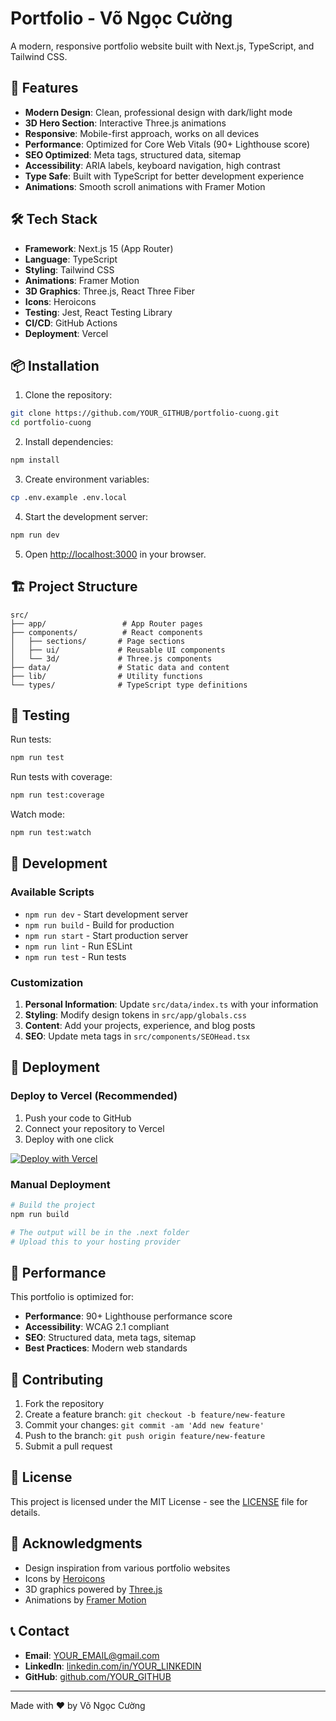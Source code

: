 # Portfolio - Võ Ngọc Cường

A modern, responsive portfolio website built with Next.js, TypeScript, and Tailwind CSS.

## 🚀 Features

- **Modern Design**: Clean, professional design with dark/light mode
- **3D Hero Section**: Interactive Three.js animations
- **Responsive**: Mobile-first approach, works on all devices
- **Performance**: Optimized for Core Web Vitals (90+ Lighthouse score)
- **SEO Optimized**: Meta tags, structured data, sitemap
- **Accessibility**: ARIA labels, keyboard navigation, high contrast
- **Type Safe**: Built with TypeScript for better development experience
- **Animations**: Smooth scroll animations with Framer Motion

## 🛠️ Tech Stack

- **Framework**: Next.js 15 (App Router)
- **Language**: TypeScript
- **Styling**: Tailwind CSS
- **Animations**: Framer Motion
- **3D Graphics**: Three.js, React Three Fiber
- **Icons**: Heroicons
- **Testing**: Jest, React Testing Library
- **CI/CD**: GitHub Actions
- **Deployment**: Vercel

## 📦 Installation

1. Clone the repository:
```bash
git clone https://github.com/YOUR_GITHUB/portfolio-cuong.git
cd portfolio-cuong
```

2. Install dependencies:
```bash
npm install
```

3. Create environment variables:
```bash
cp .env.example .env.local
```

4. Start the development server:
```bash
npm run dev
```

5. Open [http://localhost:3000](http://localhost:3000) in your browser.

## 🏗️ Project Structure

```
src/
├── app/                 # App Router pages
├── components/          # React components
│   ├── sections/       # Page sections
│   ├── ui/             # Reusable UI components
│   └── 3d/             # Three.js components
├── data/               # Static data and content
├── lib/                # Utility functions
└── types/              # TypeScript type definitions
```

## 🧪 Testing

Run tests:
```bash
npm run test
```

Run tests with coverage:
```bash
npm run test:coverage
```

Watch mode:
```bash
npm run test:watch
```

## 🔧 Development

### Available Scripts

- `npm run dev` - Start development server
- `npm run build` - Build for production
- `npm run start` - Start production server
- `npm run lint` - Run ESLint
- `npm run test` - Run tests

### Customization

1. **Personal Information**: Update `src/data/index.ts` with your information
2. **Styling**: Modify design tokens in `src/app/globals.css`
3. **Content**: Add your projects, experience, and blog posts
4. **SEO**: Update meta tags in `src/components/SEOHead.tsx`

## 🚀 Deployment

### Deploy to Vercel (Recommended)

1. Push your code to GitHub
2. Connect your repository to Vercel
3. Deploy with one click

[![Deploy with Vercel](https://vercel.com/button)](https://vercel.com/new/clone?repository-url=https://github.com/YOUR_GITHUB/portfolio-cuong)

### Manual Deployment

```bash
# Build the project
npm run build

# The output will be in the .next folder
# Upload this to your hosting provider
```

## 📱 Performance

This portfolio is optimized for:
- **Performance**: 90+ Lighthouse performance score
- **Accessibility**: WCAG 2.1 compliant
- **SEO**: Structured data, meta tags, sitemap
- **Best Practices**: Modern web standards

## 🤝 Contributing

1. Fork the repository
2. Create a feature branch: `git checkout -b feature/new-feature`
3. Commit your changes: `git commit -am 'Add new feature'`
4. Push to the branch: `git push origin feature/new-feature`
5. Submit a pull request

## 📄 License

This project is licensed under the MIT License - see the [LICENSE](LICENSE) file for details.

## 🙏 Acknowledgments

- Design inspiration from various portfolio websites
- Icons by [Heroicons](https://heroicons.com/)
- 3D graphics powered by [Three.js](https://threejs.org/)
- Animations by [Framer Motion](https://www.framer.com/motion/)

## 📞 Contact

- **Email**: YOUR_EMAIL@gmail.com
- **LinkedIn**: [linkedin.com/in/YOUR_LINKEDIN](https://linkedin.com/in/YOUR_LINKEDIN)
- **GitHub**: [github.com/YOUR_GITHUB](https://github.com/YOUR_GITHUB)

---

Made with ❤️ by Võ Ngọc Cường
